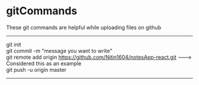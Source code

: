 # gitCommands                                                                                                                                                                       
These git commands are helpful while uploading files on github                                                                              
___________________________________________________________________________________________________________ 
git init  
git commit -m "message you want to write"             
git remote add origin https://github.com/Nitin1604/notesApp-react.git ---> Considered this as an example  
git push -u origin master    
____________________________________________________________________________________________________________
